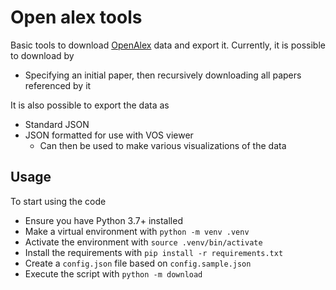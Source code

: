 # Open alex tools

Basic tools to download [OpenAlex](openalex.org) data and export it.
Currently, it is possible to download by

* Specifying an initial paper, then recursively downloading all papers referenced by it

It is also possible to export the data as

* Standard JSON
* JSON formatted for use with VOS viewer
	* Can then be used to make various visualizations of the data

## Usage

To start using the code

* Ensure you have Python 3.7+ installed
* Make a virtual environment with `python -m venv .venv`
* Activate the environment with `source .venv/bin/activate`
* Install the requirements with `pip install -r requirements.txt`
* Create a `config.json` file based on `config.sample.json`
* Execute the script with `python -m download`

